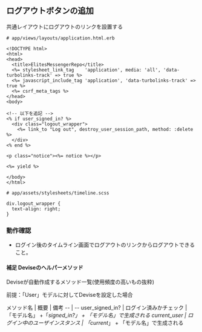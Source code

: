 ## ログアウトボタンの追加

共通レイアウトにログアウトのリンクを設置する
```
# app/views/layouts/application.html.erb

<!DOCTYPE html>
<html>
<head>
  <title>ElitesMessengerRepo</title>
  <%= stylesheet_link_tag    'application', media: 'all', 'data-turbolinks-track' => true %>
  <%= javascript_include_tag 'application', 'data-turbolinks-track' => true %>
  <%= csrf_meta_tags %>
</head>
<body>

<!-- 以下を追記 -->
<% if user_signed_in? %>
  <div class="logout_wrapper">
    <%= link_to "Log out", destroy_user_session_path, method: :delete %>
  </div>
<% end %>

<p class="notice"><%= notice %></p>

<%= yield %>

</body>
</html>

```

```
# app/assets/stylesheets/timeline.scss

div.logout_wrapper {
  text-align: right;
}
```

### 動作確認
- ログイン後のタイムライン画面でログアウトのリンクからログアウトできること。

#### 補足 Deviseのヘルパーメソッド
Deviseが自動作成するメソッド一覧(使用頻度の高いもの抜粋)

前提：「User」モデルに対してDeviseを設定した場合

メソッド名 | 概要 | 備考
-- | --
user_signed_in? | ログイン済みかチェック | 「モデル名」 +「_signed_in?」 + 「モデル名」で生成される
current_user | ログイン中のユーザインスタンス | 「current_」 + 「モデル名」で生成される
